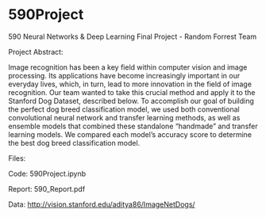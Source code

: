 # 590Project
590 Neural Networks &amp; Deep Learning Final Project - Random Forrest Team

Project Abstract:

Image recognition has been a key field within computer vision and image processing. Its applications have become increasingly important in our everyday lives, which, in turn, lead to more innovation in the field of image recognition. Our team wanted to take this crucial method and apply it to the Stanford Dog Dataset, described below. To accomplish our goal of building the perfect dog breed classification model, we used both conventional convolutional neural network and transfer learning methods, as well as ensemble models that combined these standalone “handmade” and transfer learning models. We compared each model’s accuracy score to determine the best dog breed classification model. 

Files:

Code: 590Project.ipynb

Report: 590_Report.pdf

Data: http://vision.stanford.edu/aditya86/ImageNetDogs/

